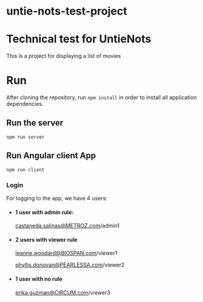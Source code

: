 # untie-nots-test-project
# Technical test for UntieNots
This is a project for displaying a list of movies

# Run
After cloning the repository, run `npm install` in order to install all application dependencies.

## Run the server
`npm run server`

## Run Angular client App
`npm run client`

### Login
For logging to the app, we have 4 users:
* #### 1 user with admin rule:
    castaneda.salinas@METROZ.com/admin1

* #### 2 users with viewer rule
    leanne.woodard@BIOSPAN.com/viewer1

    phyllis.donovan@PEARLESSA.com/viewer2

* #### 1 user with no rule
    erika.guzman@CIRCUM.com/viewer3

